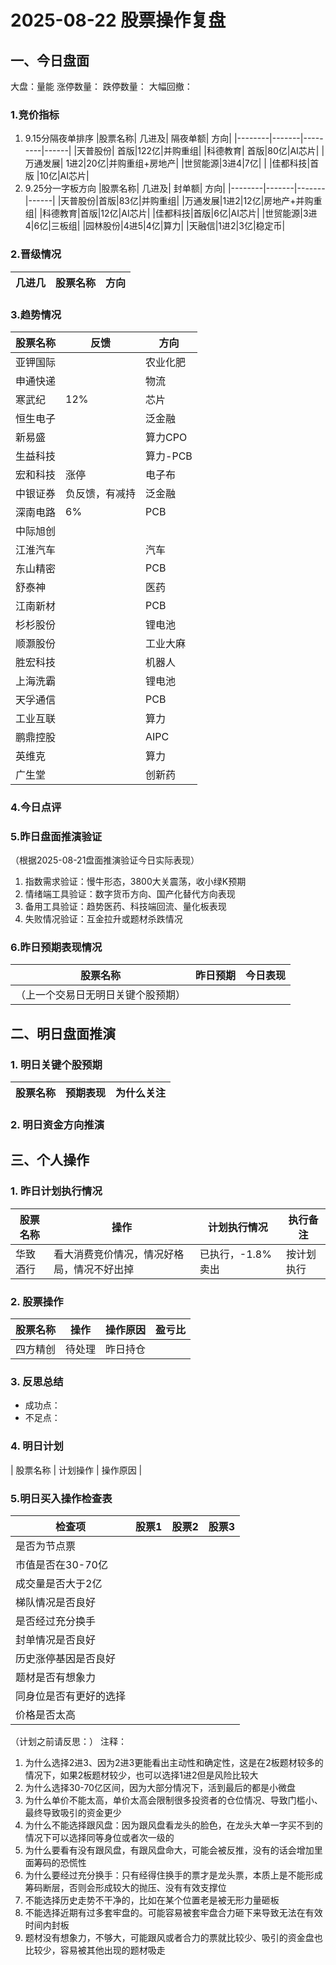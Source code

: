 # 2025-08-22 股票操作复盘

## 一、今日盘面
大盘：量能
涨停数量：
跌停数量：
大幅回撤：
### 1.竞价指标
1. 9.15分隔夜单排序
|股票名称| 几进及| 隔夜单额| 方向|
|--------|-------|---------|------|
|天普股份| 首版|122亿|并购重组|
|科德教育| 首版|80亿|AI芯片|
|万通发展| 1进2|20亿|并购重组+房地产|
|世贸能源|3进4|7亿| |
|佳都科技|首版 |10亿|AI芯片|
2. 9.25分一字板方向
|股票名称| 几进及| 封单额| 方向|
|--------|-------|-------|------|
|天普股份|首版|83亿|并购重组|
|万通发展|1进2|12亿|房地产+并购重组|
|科德教育|首版|12亿|AI芯片|
|佳都科技|首版|6亿|AI芯片|
|世贸能源|3进4|6亿|三板组|
|园林股份|4进5|4亿|算力|
|天融信|1进2|3亿|稳定币|
### 2.晋级情况
| 几进几 | 股票名称 | 方向|
|--------|---------|-----|
### 3.趋势情况
|股票名称| 反馈 | 方向|
|-------|------|-----|
|亚钾国际| |农业化肥|
|申通快递| |物流|
|寒武纪| 12% |芯片|
|恒生电子| |泛金融|
|新易盛| |算力CPO|
|生益科技| |算力-PCB|
|宏和科技| 涨停 |电子布|
|中银证券| 负反馈，有减持 |泛金融|
|深南电路| 6%|PCB|
|中际旭创| | |
|江淮汽车| |汽车|
|东山精密| |PCB|
|舒泰神| |医药|
|江南新材| |PCB|
|杉杉股份| |锂电池|
|顺灏股份| |工业大麻|
|胜宏科技| |机器人|
|上海洗霸| |锂电池|
|天孚通信| |PCB|
|工业互联| |算力|
|鹏鼎控股| |AIPC|
|英维克| |算力|
|广生堂| |创新药|
### 4.今日点评
### 5.昨日盘面推演验证
（根据2025-08-21盘面推演验证今日实际表现）
1. 指数需求验证：慢牛形态，3800大关震荡，收小绿K预期
2. 情绪端工具验证：数字货币方向、国产化替代方向表现
3. 备用工具验证：趋势医药、科技端回流、量化板表现
4. 失败情况验证：互金拉升或题材杀跌情况
### 6.昨日预期表现情况
| 股票名称 | 昨日预期 | 今日表现|
|--------|---------|----------|
| （上一个交易日无明日关键个股预期） |  |  |

## 二、明日盘面推演
### 1. 明日关键个股预期
| 股票名称 | 预期表现 | 为什么关注|
|--------|---------|-----|
### 2. 明日资金方向推演


## 三、个人操作

### 1. 昨日计划执行情况
| 股票名称 | 操作 | 计划执行情况 | 执行备注 |
|---------|------|-------------|----------|
| 华致酒行 | 看大消费竞价情况，情况好格局，情况不好出掉 | 已执行，-1.8%卖出 | 按计划执行 |

### 2. 股票操作
| 股票名称 | 操作 | 操作原因 | 盈亏比 |
|---------|------|----------|--------|
| 四方精创 | 待处理 | 昨日持仓 |  |

### 3. 反思总结
- 成功点：
- 不足点：

### 4. 明日计划
| 股票名称 | 计划操作 | 操作原因 |

### 5.明日买入操作检查表

| 检查项 | 股票1 | 股票2 | 股票3 |
|--------|-------|-------|-------|
| 是否为节点票 |       |       |       |
| 市值是否在30-70亿 |       |       |       |
| 成交量是否大于2亿 |       |       |       |
| 梯队情况是否良好 |       |       |       |
| 是否经过充分换手 |       |       |       |
| 封单情况是否良好 |       |       |       |
| 历史涨停基因是否良好 |       |       |       |
| 题材是否有想象力 |       |       |       |
| 同身位是否有更好的选择 |       |       |       |
| 价格是否太高 |       |       |       |

（计划之前请反思：）
注释：
1. 为什么选择2进3、因为2进3更能看出主动性和确定性，这是在2板题材较多的情况下，如果2板题材较少，也可以选择1进2但是风险比较大
2. 为什么选择30-70亿区间，因为大部分情况下，活到最后的都是小微盘
3. 为什么单价不能太高，单价太高会限制很多投资者的仓位情况、导致门槛小、最终导致吸引的资金更少
4. 为什么不能选择跟风盘：因为跟风盘看龙头的脸色，在龙头大单一字买不到的情况下可以选择同等身位或者次一级的
5. 为什么要看有没有跟风盘，有跟风盘命大，可能会被反推，没有的话会增加里面筹码的恐慌性
6. 为什么要经过充分换手：只有经得住换手的票才是龙头票，本质上是不能形成筹码断层，否则会形成较大的抛压、没有有效支撑位
7. 不能选择历史走势不干净的，比如在某个位置老是被无形力量砸板
8. 不能选择近期有过多套牢盘的。可能容易被套牢盘合力砸下来导致无法在有效时间内封板
9. 题材没有想象力，不够大，可能跟风或者合力的票就比较少、吸引的资金盘也比较少，容易被其他出现的题材吸走
